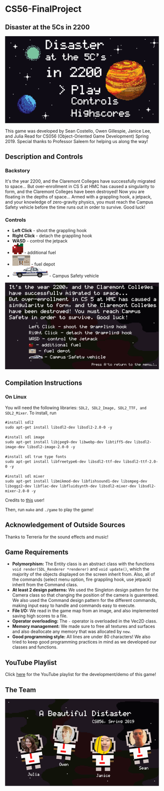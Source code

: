 # CS56-FinalProject
## Disaster at the 5Cs in 2200
![alttext](https://github.com/juliahread/CS56-FinalProject/blob/master/images/title.PNG "Disaster at the 5Cs in 2200")

This game was developed by Sean Costello, Owen Gillespie, Janice Lee, and Julia Read for CS056 (Object-Oriented Game Development) Spring 2019. Special thanks to Professor Saleem for helping us along the way!

## Description and Controls
### Backstory
It's the year 2200, and the Claremont Colleges have successfully migrated to space... But over-enrollment in CS 5 at HMC has caused a singularity to form, and the Claremont Colleges have been destroyed! Now you are floating in the depths of space... Armed with a grappling hook, a jetpack, and your knowledge of zero-gravity physics, you must reach the Campus Safety vehicle before the time runs out in order to survive. Good luck!
### Controls
+ **Left Click** - shoot the grappling hook
+ **Right Click** - detach the grappling hook
+ **WASD** - control the jetpack
+ ![alttext](https://github.com/juliahread/CS56-FinalProject/blob/master/images/apple.png "Fuel") - additional fuel
+ ![alttext](https://github.com/juliahread/CS56-FinalProject/blob/master/images/oldenborg_smaller.png "Oldenborg Fuel Depot") - fuel depot
+ ![alttext](https://github.com/juliahread/CS56-FinalProject/blob/master/images/end_smaller.png) - Campus Safety vehicle

![alttext](https://github.com/juliahread/CS56-FinalProject/blob/master/images/controls.PNG "Description and Controls")

## Compilation Instructions
### On Linux
You will need the following libraries: ```SDL2, SDL2_Image, SDL2_TTF, and SDL2_Mixer```.
To install, run 
```
#install sdl2
sudo apt-get install libsdl2-dev libsdl2-2.0-0 -y

#install sdl image
sudo apt-get install libjpeg9-dev libwebp-dev libtiff5-dev libsdl2-image-dev libsdl2-image-2.0-0 -y

#install sdl true type fonts
sudo apt-get install libfreetype6-dev libsdl2-ttf-dev libsdl2-ttf-2.0-0 -y

#install sdl mixer
sudo apt-get install libmikmod-dev libfishsound1-dev libsmpeg-dev liboggz2-dev libflac-dev libfluidsynth-dev libsdl2-mixer-dev libsdl2-mixer-2.0-0 -y
```
Credits to [this](https://gist.github.com/BoredBored/3187339a99f7786c25075d4d9c80fad5) user!

Then, run ```make``` and ```./game``` 
to play the game!

## Acknowledgement of Outside Sources
Thanks to Terreria for the sound effects and music!

## Game Requirements
+ **Polymorphism:**
  The Entity class is an abstract class with the functions ``` void render(SDL_Renderer *renderer) ``` and  ``` void update() ```, which the majority of the objects displayed on the screen inherit from. Also, all of the commands (select menu option, fire grappling hook, use jetpack) inherit from the Command class.
+ **At least 2 design patterns:**
  We used the Singleton design pattern for the Camera class so that changing the position of the camera is guarenteed. We also used the Command design pattern for the different commands, making input easy to handle and commands easy to execute.
+ **File I/O:**
  We read in the game map from an image, and also implemented saving high scores to a file. 
+ **Operator overloading:**
  The ``` - ``` operator is overloaded in the Vec2D class.
+ **Memory management:**
  We made sure to free all textures and surfaces and also deallocate any memory that was allocated by ```new```.
+ **Good programming style:**
  All lines are under 80 characters! We also tried to keep good programming practices in mind as we developed our classes and functions.
  
## YouTube Playlist
Click [here](https://www.youtube.com/playlist?list=PLVtbcbkh_DGDro4kM-qqeXa7duLOknevl) for the YouTube playlist for the development/demo of this game!
  
## The Team
![alttext](https://github.com/juliahread/CS56-FinalProject/blob/master/images/team_photo.png "Team")
